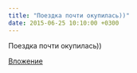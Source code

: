 ```yaml
---
title: "Поездка почти окупилась))"
date: 2015-06-25 10:10:00 +0300
---
```


Поездка почти окупилась))

[Вложение](https://vk.com/photo41076938_371382832)
